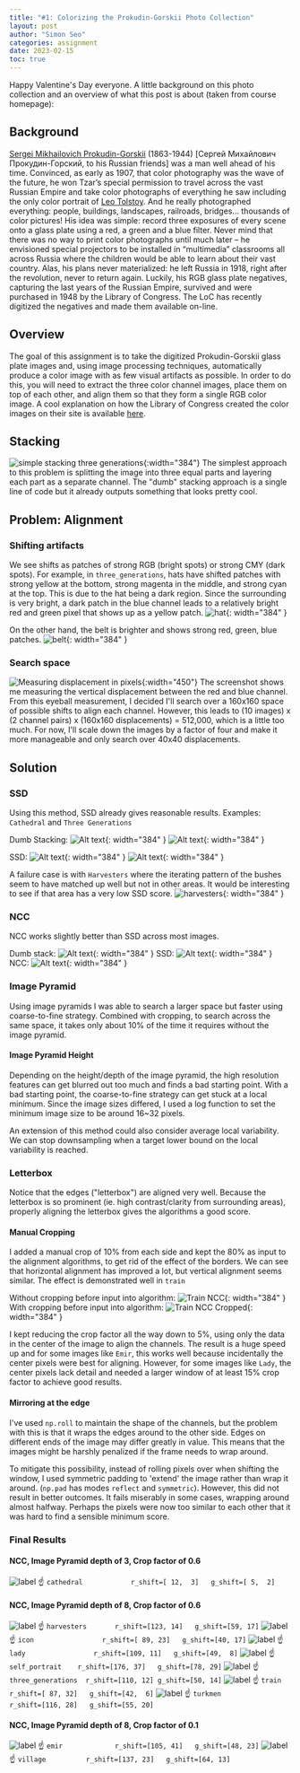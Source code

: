```yaml
---
title: "#1: Colorizing the Prokudin-Gorskii Photo Collection"
layout: post
author: "Simon Seo"
categories: assignment
date: 2023-02-15
toc: true
---
```


Happy Valentine's Day everyone. A little background on this photo collection and an overview of what this post is about (taken from course homepage):

<h2 id="background">Background</h2>
<p><a href="http://en.wikipedia.org/wiki/Prokudin-Gorskii">Sergei Mikhailovich Prokudin-Gorskii</a> (1863-1944) [Сергей Михайлович Прокудин-Горский, to his Russian friends] was a man well ahead of his time. Convinced, as early as 1907, that color photography was the wave of the future, he won Tzar’s special permission to travel across the vast Russian Empire and take color photographs of everything he saw including the only color portrait of <a href="http://en.wikipedia.org/wiki/Leo_Tolstoy">Leo Tolstoy</a>. And he really photographed everything: people, buildings, landscapes, railroads, bridges… thousands of color pictures! His idea was simple: record three exposures of every scene onto a glass plate using a red, a green and a blue filter. Never mind that there was no way to print color photographs until much later – he envisioned special projectors to be installed in “multimedia” classrooms all across Russia where the children would be able to learn about their vast country. Alas, his plans never materialized: he left Russia in 1918, right after the revolution, never to return again. Luckily, his RGB glass plate negatives, capturing the last years of the Russian Empire, survived and were purchased in 1948 by the Library of Congress. The LoC has recently digitized the negatives and made them available on-line.</p>

<h2 id="overview">Overview</h2>
<p>The goal of this assignment is to take the digitized Prokudin-Gorskii glass plate images and, using image processing techniques, automatically produce a color image with as few visual artifacts as possible. In order to do this, you will need to extract the three color channel images, place them on top of each other, and align them so that they form a single RGB color image. A cool explanation on how the Library of Congress created the color images on their site is available <a href="http://www.loc.gov/exhibits/empire/making.html">here</a>.</p>


## Stacking
![simple stacking three generations](data/dumb-three_generations.jpg){:width="384"}
The simplest approach to this problem is splitting the image into three equal parts and layering each part as a separate channel. The "dumb" stacking approach is a single line of code but it already outputs something that looks pretty cool.


## Problem: Alignment

### Shifting artifacts

We see shifts as patches of strong RGB (bright spots) or strong CMY (dark spots). For example, in `three_generations`, hats have shifted patches with strong yellow at the bottom, strong magenta in the middle, and strong cyan at the top. This is due to the hat being a dark region. Since the surrounding is very bright, a dark patch in the blue channel leads to a relatively bright red and green pixel that shows up as a yellow patch.
![hat](data/dumb_three_generations_hat.png){: width="384" }

On the other hand, the belt is brighter and shows strong red, green, blue patches. 
![belt](data/dumb_three_generations_belt.png){: width="384" }

### Search space
![Measuring displacement in pixels](data/displacement-measurement.png){:width="450"}
The screenshot shows me measuring the vertical displacement between the red and blue channel. From this eyeball measurement, I decided I'll search over a 160x160 space of possible shifts to align each channel. However, this leads to (10 images) x (2 channel pairs) x (160x160 displacements) = 512,000, which is a little too much. For now, I'll scale down the images by a factor of four and make it more manageable and only search over 40x40 displacements.

## Solution
### SSD
Using this method, SSD already gives reasonable results. Examples: `Cathedral` and `Three Generations`

Dumb Stacking:
![Alt text](data/dumb_cathedral.jpg){: width="384" }
![Alt text](data/dumb-three_generations.jpg){: width="384" }

SSD:
![Alt text](data/ssd_cathedral.jpg){: width="384" }
![Alt text](data/ssd_three_generations.jpg){: width="384" }

A failure case is with `Harvesters` where the iterating pattern of the bushes seem to have matched up well but not in other areas. It would be interesting to see if that area has a very low SSD score.
![harvesters](data/ssd-harvesters.jpg){: width="384" }

### NCC
NCC works slightly better than SSD across most images. 

Dumb stack:
![Alt text](data/dumb_cathedral.jpg){: width="384" }
SSD:
![Alt text](data/ssd_cathedral.jpg){: width="384" }
NCC:
![Alt text](data/ncc_cathedral.jpg){: width="384" }

### Image Pyramid 
Using image pyramids I was able to search a larger space but faster using coarse-to-fine strategy. Combined with cropping, to search across the same space, it takes only about 10% of the time it requires without the image pyramid.


#### Image Pyramid Height
Depending on the height/depth of the image pyramid, the high resolution features can get blurred out too much and finds a bad starting point. With a bad starting point, the coarse-to-fine strategy can get stuck at a local minimum. Since the image sizes differed, I used a log function to set the minimum image size to be around 16~32 pixels.

An extension of this method could also consider average local variability. We can stop downsampling when a target lower bound on the local variability is reached. 


### Letterbox

Notice that the edges ("letterbox") are aligned very well. Because the letterbox is so prominent (ie. high contrast/clarity from surrounding areas), properly aligning the letterbox gives the algorithms a good score. 

#### Manual Cropping
I added a manual crop of 10% from each side and kept the 80% as input to the alignment algorithms, to get rid of the effect of the borders. We can see that horizontal alignment has improved a lot, but vertical alignment seems similar. The effect is demonstrated well in `train`

Without cropping before input into algorithm:
![Train NCC](data/train_ncc.jpg){: width="384" } 
With cropping before input into algorithm:
![Train NCC Cropped](data/train_ncc_manual-crop.jpg){: width="384" }


I kept reducing the crop factor all the way down to 5%, using only the data in the center of the image to align the channels. The result is a huge speed up and for some images like `Emir`, this works well because incidentally the center pixels were best for aligning. However, for some images like `Lady`, the center pixels lack detail and needed a larger window of at least 15% crop factor to achieve good results.

#### Mirroring at the edge
I've used `np.roll` to maintain the shape of the channels, but the problem with this is that it wraps the edges around to the other side. Edges on different ends of the image may differ greatly in value. This means that the images might be harshly penalized if the frame needs to wrap around. 

To mitigate this possibility, instead of rolling pixels over when shifting the window, I used symmetric padding to 'extend' the image rather than wrap it around. (`np.pad` has modes `reflect` and `symmetric`). However, this did not result in better outcomes. It fails miserably in some cases, wrapping around almost halfway. Perhaps the pixels were now too similar to each other that it was hard to find a sensible minimum score. 

### Final Results
#### NCC, Image Pyramid depth of 3, Crop factor of 0.6
![label](data/final/cathedral.jpg) 
☝ `cathedral 			r_shift=[ 12,  3]	g_shift=[ 5,  2]`

#### NCC, Image Pyramid depth of 8, Crop factor of 0.6
![label](data/final/harvesters.jpg) 
☝ `harvesters  		r_shift=[123, 14]	g_shift=[59, 17]`
![label](data/final/icon.jpg) 
☝ `icon  				r_shift=[ 89, 23]	g_shift=[40, 17]`
![label](data/final/lady.jpg) 
☝ `lady  				r_shift=[109, 11]	g_shift=[49,  8]`
![label](data/final/self_portrait.jpg) 
☝ `self_portrait  	r_shift=[176, 37]	g_shift=[78, 29]`
![label](data/final/three_generations.jpg) 
☝ `three_generations  r_shift=[110, 12]	g_shift=[50, 14]`
![label](data/final/train.jpg) 
☝ `train  			r_shift=[ 87, 32]	g_shift=[42,  6]`
![label](data/final/turkmen.jpg) 
☝ `turkmen  			r_shift=[116, 28]	g_shift=[55, 20]`

#### NCC, Image Pyramid depth of 8, Crop factor of 0.1
![label](data/final/emir.jpg) 
☝ `emir				r_shift=[105, 41]	g_shift=[48, 23]`
![label](data/final/village.jpg)
☝ `village			r_shift=[137, 23]	g_shift=[64, 13]`